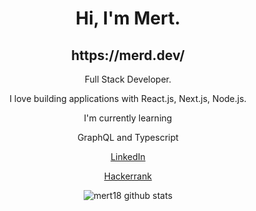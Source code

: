 <h1 align="center">Hi, I'm Mert.</h1>

<h2 align="center">https://merd.dev/</h1>
<p align="center">Full Stack Developer.</p>
<p align="center">I love building applications with React.js, Next.js, Node.js.</p>

<p align="center">I'm currently learning</p>
<p align="center">GraphQL and Typescript</p>

<p align="center"><a href="https://www.linkedin.com/in/mert-u-8248ab135/">LinkedIn</a></p>
<p align="center"><a href="https://www.hackerrank.com/mertuygur02">Hackerrank</a></p>

<p align="center">
  <img alt="mert18 github stats" src="https://github-readme-stats.vercel.app/api?username=mert18&theme=gruvbox" />
</p>
